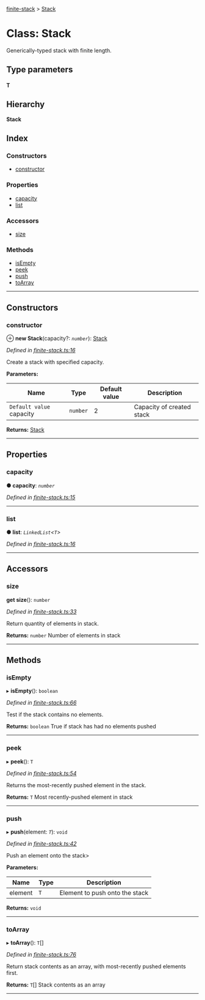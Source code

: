 [finite-stack](../README.md) > [Stack](../classes/stack.md)

# Class: Stack

Generically-typed stack with finite length.

## Type parameters
#### T 
## Hierarchy

**Stack**

## Index

### Constructors

* [constructor](stack.md#constructor)

### Properties

* [capacity](stack.md#capacity)
* [list](stack.md#list)

### Accessors

* [size](stack.md#size)

### Methods

* [isEmpty](stack.md#isempty)
* [peek](stack.md#peek)
* [push](stack.md#push)
* [toArray](stack.md#toarray)

---

## Constructors

<a id="constructor"></a>

###  constructor

⊕ **new Stack**(capacity?: *`number`*): [Stack](stack.md)

*Defined in [finite-stack.ts:16](https://github.com/strong-roots-capital/finite-stack/blob/23e5d2b/src/finite-stack.ts#L16)*

Create a stack with specified capacity.

**Parameters:**

| Name | Type | Default value | Description |
| ------ | ------ | ------ | ------ |
| `Default value` capacity | `number` | 2 |  Capacity of created stack |

**Returns:** [Stack](stack.md)

___

## Properties

<a id="capacity"></a>

###  capacity

**● capacity**: *`number`*

*Defined in [finite-stack.ts:15](https://github.com/strong-roots-capital/finite-stack/blob/23e5d2b/src/finite-stack.ts#L15)*

___
<a id="list"></a>

###  list

**● list**: *`LinkedList`<`T`>*

*Defined in [finite-stack.ts:16](https://github.com/strong-roots-capital/finite-stack/blob/23e5d2b/src/finite-stack.ts#L16)*

___

## Accessors

<a id="size"></a>

###  size

**get size**(): `number`

*Defined in [finite-stack.ts:33](https://github.com/strong-roots-capital/finite-stack/blob/23e5d2b/src/finite-stack.ts#L33)*

Return quantity of elements in stack.

**Returns:** `number`
Number of elements in stack

___

## Methods

<a id="isempty"></a>

###  isEmpty

▸ **isEmpty**(): `boolean`

*Defined in [finite-stack.ts:66](https://github.com/strong-roots-capital/finite-stack/blob/23e5d2b/src/finite-stack.ts#L66)*

Test if the stack contains no elements.

**Returns:** `boolean`
True if stack has had no elements pushed

___
<a id="peek"></a>

###  peek

▸ **peek**(): `T`

*Defined in [finite-stack.ts:54](https://github.com/strong-roots-capital/finite-stack/blob/23e5d2b/src/finite-stack.ts#L54)*

Returns the most-recently pushed element in the stack.

**Returns:** `T`
Most recently-pushed element in stack

___
<a id="push"></a>

###  push

▸ **push**(element: *`T`*): `void`

*Defined in [finite-stack.ts:42](https://github.com/strong-roots-capital/finite-stack/blob/23e5d2b/src/finite-stack.ts#L42)*

Push an element onto the stack>

**Parameters:**

| Name | Type | Description |
| ------ | ------ | ------ |
| element | `T` |  Element to push onto the stack |

**Returns:** `void`

___
<a id="toarray"></a>

###  toArray

▸ **toArray**(): `T`[]

*Defined in [finite-stack.ts:76](https://github.com/strong-roots-capital/finite-stack/blob/23e5d2b/src/finite-stack.ts#L76)*

Return stack contents as an array, with most-recently pushed elements first.

**Returns:** `T`[]
Stack contents as an array

___

